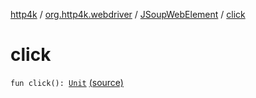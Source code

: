[http4k](../../index.md) / [org.http4k.webdriver](../index.md) / [JSoupWebElement](index.md) / [click](./click.md)

# click

`fun click(): `[`Unit`](https://kotlinlang.org/api/latest/jvm/stdlib/kotlin/-unit/index.html) [(source)](https://github.com/http4k/http4k/blob/master/http4k-testing-webdriver/src/main/kotlin/org/http4k/webdriver/JSoupWebElement.kt#L77)